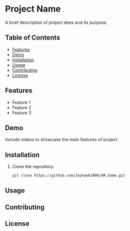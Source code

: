 # Project Name

A brief description of project does and its purpose.

## Table of Contents

- [Features](#features)
- [Demo](#demo)
- [Installation](#installation)
- [Usage](#usage)
- [Contributing](#contributing)
- [License](#license)

## Features

- Feature 1
- Feature 2
- Feature 3

## Demo

Include videos to showcase the main features of project.

## Installation

1. Clone the repository:
   ```bash
   git clone https://github.com/Jayhawk2000/AR_Game.git


## Usage

## Contributing

## License
   
